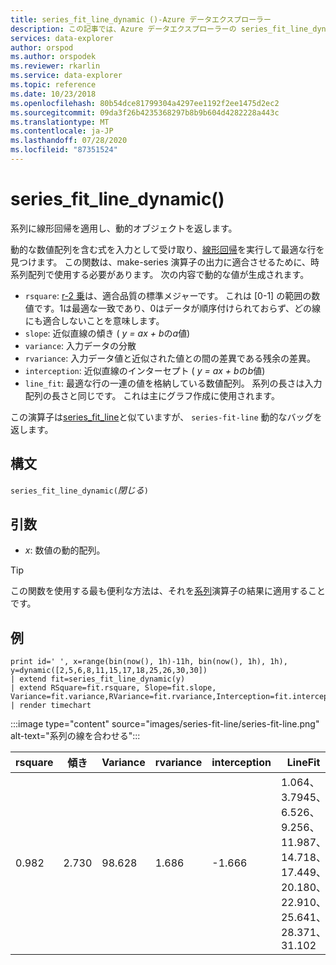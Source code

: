 ```yaml
---
title: series_fit_line_dynamic ()-Azure データエクスプローラー
description: この記事では、Azure データエクスプローラーの series_fit_line_dynamic () について説明します。
services: data-explorer
author: orspod
ms.author: orspodek
ms.reviewer: rkarlin
ms.service: data-explorer
ms.topic: reference
ms.date: 10/23/2018
ms.openlocfilehash: 80b54dce81799304a4297ee1192f2ee1475d2ec2
ms.sourcegitcommit: 09da3f26b4235368297b8b9b604d4282228a443c
ms.translationtype: MT
ms.contentlocale: ja-JP
ms.lasthandoff: 07/28/2020
ms.locfileid: "87351524"
---
```

# <a name="series_fit_line_dynamic"></a>series_fit_line_dynamic()

系列に線形回帰を適用し、動的オブジェクトを返します。  

動的な数値配列を含む式を入力として受け取り、[線形回帰](https://en.wikipedia.org/wiki/Line_fitting)を実行して最適な行を見つけます。 この関数は、make-series 演算子の出力に適合させるために、時系列配列で使用する必要があります。 次の内容で動的な値が生成されます。
* `rsquare`: [r-2 乗](https://en.wikipedia.org/wiki/Coefficient_of_determination)は、適合品質の標準メジャーです。 これは [0-1] の範囲の数値です。1は最適な一致であり、0はデータが順序付けられておらず、どの線にも適合しないことを意味します。
* `slope`: 近似直線の傾き ( *y = ax + b*の*a*値)
* `variance`: 入力データの分散
* `rvariance`: 入力データ値と近似された値との間の差異である残余の差異。
* `interception`: 近似直線のインターセプト ( *y = ax + b*の*b*値)
* `line_fit`: 最適な行の一連の値を格納している数値配列。 系列の長さは入力配列の長さと同じです。 これは主にグラフ作成に使用されます。

この演算子は[series_fit_line](series-fit-linefunction.md)と似ていますが、 `series-fit-line` 動的なバッグを返します。

## <a name="syntax"></a>構文

`series_fit_line_dynamic(`*閉じる*`)`

## <a name="arguments"></a>引数

* *x*: 数値の動的配列。

> [!TIP]
> この関数を使用する最も便利な方法は、それを[系列](make-seriesoperator.md)演算子の結果に適用することです。

## <a name="examples"></a>例

<!-- csl: https://help.kusto.windows.net:443/Samples -->
```kusto
print id=' ', x=range(bin(now(), 1h)-11h, bin(now(), 1h), 1h), y=dynamic([2,5,6,8,11,15,17,18,25,26,30,30])
| extend fit=series_fit_line_dynamic(y)
| extend RSquare=fit.rsquare, Slope=fit.slope, Variance=fit.variance,RVariance=fit.rvariance,Interception=fit.interception,LineFit=fit.line_fit
| render timechart
```
 
:::image type="content" source="images/series-fit-line/series-fit-line.png" alt-text="系列の線を合わせる":::

| rsquare | 傾き | Variance | rvariance | interception | LineFit                                                                                     |
|---------|-------|----------|-----------|--------------|---------------------------------------------------------------------------------------------|
| 0.982   | 2.730 | 98.628   | 1.686     | -1.666       | 1.064、3.7945、6.526、9.256、11.987、14.718、17.449、20.180、22.910、25.641、28.371、31.102 |
 
